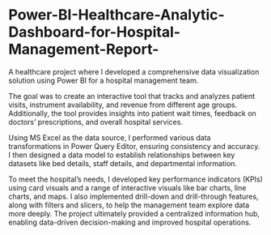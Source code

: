 # Power-BI-Healthcare-Analytic-Dashboard-for-Hospital-Management-Report-


A healthcare project where I developed a comprehensive data visualization solution using Power BI for a hospital management team. 

The goal was to create an interactive tool that tracks and analyzes patient visits, instrument availability, and revenue from different age groups. Additionally, the tool provides insights into patient wait times, feedback on doctors’ prescriptions, and overall hospital services.

Using MS Excel as the data source, I performed various data transformations in Power Query Editor, ensuring consistency and accuracy. I then designed a data model to establish relationships between key datasets like bed details, staff details, and departmental information.

To meet the hospital’s needs, I developed key performance indicators (KPIs) using card visuals and a range of interactive visuals like bar charts, line charts, and maps. I also implemented drill-down and drill-through features, along with filters and slicers, to help the management team explore data more deeply. The project ultimately provided a centralized information hub, enabling data-driven decision-making and improved hospital operations.

